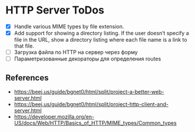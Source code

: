 # HTTP Server ToDos

- [X] Handle various MIME types by file extension.
- [X] Add support for showing a directory listing. If the user doesn’t specify a file in the URL, show a directory 
  listing where each file name is a link to that file.
- [ ] Загрузка файла по HTTP на сервер через форму
- [ ] Параметризованные декораторы для определения routes

## References 

- https://beej.us/guide/bgnet0/html/split/project-a-better-web-server.html
- https://beej.us/guide/bgnet0/html/split/project-http-client-and-server.html
- https://developer.mozilla.org/en-US/docs/Web/HTTP/Basics_of_HTTP/MIME_types/Common_types